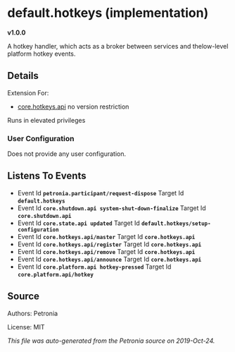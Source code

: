 # default.hotkeys (implementation)
**v1.0.0**

A hotkey handler, which acts as a broker between services and thelow-level platform hotkey events.

## Details

Extension For:
* [core.hotkeys.api](core.hotkeys.api.md)
  no version restriction


Runs in elevated privileges

### User Configuration

Does not provide any user configuration.









## Listens To Events

* Event Id **`petronia.participant/request-dispose`**
  Target Id **`default.hotkeys`**
* Event Id **`core.shutdown.api system-shut-down-finalize`**
  Target Id **`core.shutdown.api`**
* Event Id **`core.state.api updated`**
  Target Id **`default.hotkeys/setup-configuration`**
* Event Id **`core.hotkeys.api/master`**
  Target Id **`core.hotkeys.api`**
* Event Id **`core.hotkeys.api/register`**
  Target Id **`core.hotkeys.api`**
* Event Id **`core.hotkeys.api/remove`**
  Target Id **`core.hotkeys.api`**
* Event Id **`core.hotkeys.api/announce`**
  Target Id **`core.hotkeys.api`**
* Event Id **`core.platform.api hotkey-pressed`**
  Target Id **`core.platform.api/hotkey`**



## Source

Authors: Petronia

License: MIT

*This file was auto-generated from the Petronia source on 2019-Oct-24.*
